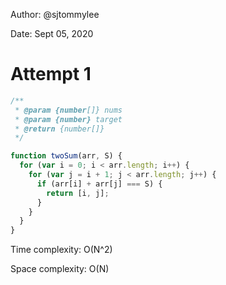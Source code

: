 Author: @sjtommylee

Date: Sept 05, 2020

# Attempt 1

```js
/**
 * @param {number[]} nums
 * @param {number} target
 * @return {number[]}
 */

function twoSum(arr, S) {
  for (var i = 0; i < arr.length; i++) {
    for (var j = i + 1; j < arr.length; j++) {
      if (arr[i] + arr[j] === S) {
        return [i, j];
      }
    }
  }
}
```

Time complexity: O(N^2)

Space complexity: O(N)
